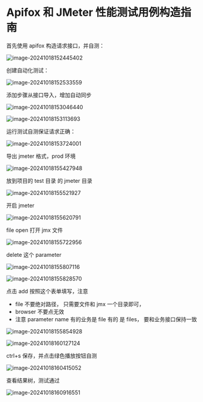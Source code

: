 # Apifox 和 JMeter 性能测试用例构造指南

首先使用 apifox 构造请求接口，并自测：

![image-20241018152445402](./assets/image-20241018152445402.png)

创建自动化测试：

![image-20241018152533559](./assets/image-20241018152533559.png)

添加步骤从接口导入，增加自动同步

![image-20241018153046440](./assets/image-20241018153046440.png)

![image-20241018153113693](./assets/image-20241018153113693.png)

运行测试自测保证请求正确：

![image-20241018153724001](./assets/image-20241018153724001.png)

导出 jmeter 格式，prod 环境

![image-20241018155427948](./assets/image-20241018155427948.png)

放到项目的 test 目录 的  jmeter 目录

![image-20241018155521927](./assets/image-20241018155521927.png)

开启 jmeter 

![image-20241018155620791](./assets/image-20241018155620791.png)

file open 打开 jmx 文件

![image-20241018155722956](./assets/image-20241018155722956.png)

delete 这个 parameter

![image-20241018155807116](./assets/image-20241018155807116.png)

![image-20241018155828570](./assets/image-20241018155828570.png)

点击 add 按照这个表单填写，注意

*  file 不要绝对路径， 只需要文件和 jmx 一个目录即可，
* browser 不要点无效
* 注意 parameter name 有的业务是 file 有的 是 files， 要和业务接口保持一致

![image-20241018155854928](./assets/image-20241018155854928.png)

![image-20241018160127124](./assets/image-20241018160127124.png)

ctrl+s 保存，并点击绿色播放按钮自测

![image-20241018160415052](./assets/image-20241018160415052.png)

查看结果树，测试通过

![image-20241018160916551](./assets/image-20241018160916551.png)